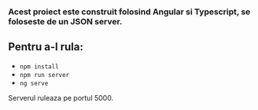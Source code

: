 ### Acest proiect este construit folosind Angular si Typescript, se foloseste de un JSON server.

## Pentru a-l rula:

- `npm install`
- `npm run server`
- `ng serve`

Serverul ruleaza pe portul 5000.
